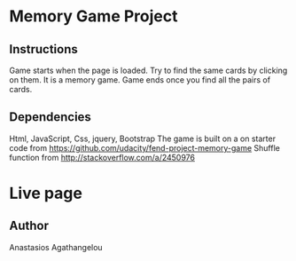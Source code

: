 # Memory Game Project

## Instructions

Game starts when the page is loaded. Try to find the same cards by clicking on them. It is a memory game. Game ends once you find all the pairs of cards.

## Dependencies

Html, JavaScript, Css, jquery, Bootstrap The game is built on a on starter code from https://github.com/udacity/fend-project-memory-game Shuffle function from http://stackoverflow.com/a/2450976 

# Live page

## Author

Anastasios Agathangelou
